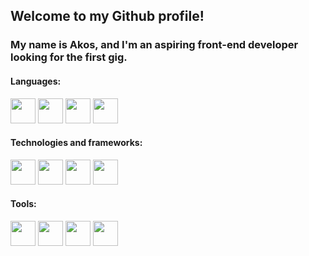 ## Welcome to my Github profile!

### My name is Akos, and I'm an aspiring front-end developer looking for the first gig.

#### Languages:
<a href="https://html.spec.whatwg.org/" target="_blank"><img src="https://cdn.jsdelivr.net/gh/devicons/devicon/icons/html5/html5-original.svg" style="height: 40px; width: 40px;" /></a> <a href="https://www.w3.org/TR/CSS/" target="_blank"><img src="https://cdn.jsdelivr.net/gh/devicons/devicon/icons/css3/css3-original.svg" style="height: 40px; width: 40px;" /></a> <a href="https://www.ecma-international.org/publications-and-standards/standards/ecma-262/" target="_blank"><img src="https://cdn.jsdelivr.net/gh/devicons/devicon/icons/javascript/javascript-original.svg" style="height: 40px; width: 40px;" /></a> <a href="https://www.typescriptlang.org/" target="_blank"><img src="https://cdn.jsdelivr.net/gh/devicons/devicon/icons/typescript/typescript-original.svg" style="height: 40px; width: 40px;" /></a>

#### Technologies and frameworks:
<a href="https://reactjs.org/" target="_blank"><img src="https://cdn.jsdelivr.net/gh/devicons/devicon/icons/react/react-original.svg" style="height: 40px; width: 40px;" /></a> <a href="https://nodejs.org/" target="_blank"><img src="https://cdn.jsdelivr.net/gh/devicons/devicon/icons/nodejs/nodejs-original.svg" style="height: 40px; width: 40px;" /></a> <a href="https://expressjs.com/" target="_blank"><img src="https://expressjs.com/images/favicon.png" style="height: 40px; width: 40px;" /></a> <a href="https://www.mongodb.com/" target="_blank"><img src="https://cdn.jsdelivr.net/gh/devicons/devicon/icons/mongodb/mongodb-original.svg" style="height: 40px; width: 40px;" /></a>

#### Tools:
<a href="https://git-scm.com/" target="_blank"><img src="https://cdn.jsdelivr.net/gh/devicons/devicon/icons/git/git-original.svg" style="height: 40px; width: 40px;" /></a> <a href="https://code.visualstudio.com/" target="_blank"><img src="https://cdn.jsdelivr.net/gh/devicons/devicon/icons/vscode/vscode-original.svg" style="height: 40px; width: 40px;" /></a> <a href="https://www.gimp.org/" target="_blank"><img src="https://cdn.jsdelivr.net/gh/devicons/devicon/icons/gimp/gimp-original.svg" style="height: 40px; width: 40px;" /></a> <a href="https://www.adobe.com/products/photoshop.html" target="_blank"><img src="https://cdn.jsdelivr.net/gh/devicons/devicon/icons/photoshop/photoshop-plain.svg" style="height: 40px; width: 40px;" /></a>

<!--
**30isnottoolate/30isnottoolate** is a ✨ _special_ ✨ repository because its `README.md` (this file) appears on your GitHub profile.

Here are some ideas to get you started:

- 🔭 I’m currently working on ...
- 🌱 I’m currently learning ...
- 👯 I’m looking to collaborate on ...
- 🤔 I’m looking for help with ...
- 💬 Ask me about ...
- 📫 How to reach me: ...
- 😄 Pronouns: ...
- ⚡ Fun fact: ...
-->
